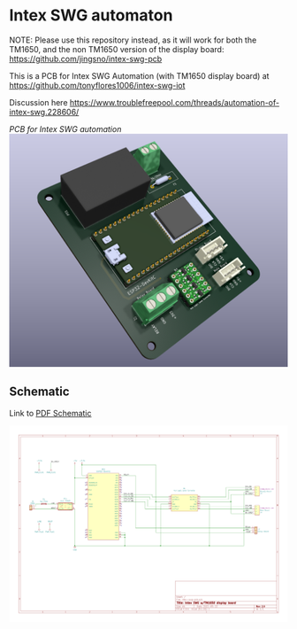 # Intex SWG automaton

NOTE:
Please use this repository instead, as it will work for both the TM1650, and the non TM1650 version of the display board:
https://github.com/jingsno/intex-swg-pcb


This is a PCB for Intex SWG Automation (with TM1650 display board) at
https://github.com/tonyflores1006/intex-swg-iot

Discussion here
https://www.troublefreepool.com/threads/automation-of-intex-swg.228606/

*PCB for Intex SWG automation*
![](docs/poster.png)


## Schematic

Link to [PDF Schematic](docs/schematic.pdf)

![Schematic](docs/schematic.png)

